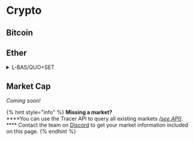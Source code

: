 # Crypto

## Bitcoin

## Ether

<details>

<summary>L-BAS/QUO+SET</summary>

__:link: _Open in pools.tracer.finance_

**Deployment** **information**

* Deployed by: `0x`
* Deployment date: `2022-03-29`
* Transaction: `0x`

**Inputs**

* Price feed: `ETH/USD`
* Pricing function: `8hr SMA`

**Settlement**

* Settlement asset: `wETH`

**Parameters**

* Leverage (sigmoid): `3`
* Rebalance frequency: `1 hour`
* Front-running interval: `8 hours`

**Fees**

* Mint fee: `0.6%`
* Management fee: `1% per annum`
* Burn fee: `None`

**Tokens**

* Long token
  * Token name: `L#001ET/US0B`
  * Observations: `2L is the effective power leverage, net of wETH impact`

<!---->

* Short token
  * Token name: `S#001ET/US0B`
  * Observations: `0S (delta-neutral w.r.t. USD) is the effective power leverage, net of wETH impact`

**Contract Addresses**

* LeveragedPool: `0x`
* PoolCommitter: `0x`
* Oracle: `0x`
* SettlementToken: `0x`
* LongToken: `0x`
* ShortToken: `0x`

**Secondary market (Balancer)**

* Pool address: `0x`
* Balancer Pool token: `0x`
* Balancer LP Farm Contract: `0x`

**Notes**

* N/A

</details>

## Market Cap

_Coming soon!_

{% hint style="info" %}
**Missing a market?**\
****You can use the Tracer API to query all existing markets [_(see API)_](broken-reference). **** Contact the team on [Discord](https://discord.gg/TracerDAO) to get your market information included on this page.
{% endhint %}
